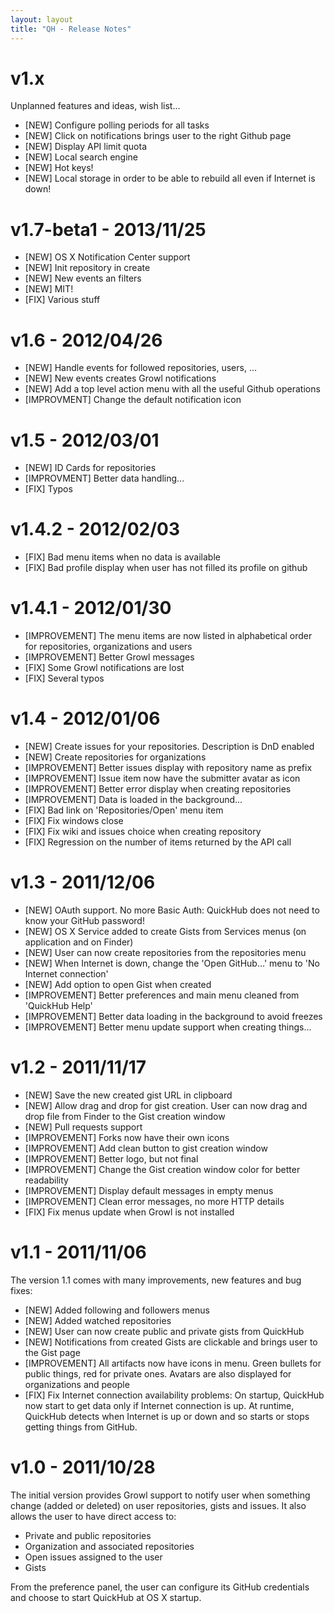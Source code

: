 ```yaml
---
layout: layout
title: "QH - Release Notes"
---
```


# v1.x
Unplanned features and ideas, wish list...

- [NEW] Configure polling periods for all tasks
- [NEW] Click on notifications brings user to the right Github page
- [NEW] Display API limit quota
- [NEW] Local search engine
- [NEW] Hot keys!
- [NEW] Local storage in order to be able to rebuild all even if Internet is down!

# v1.7-beta1 - 2013/11/25

- [NEW] OS X Notification Center support
- [NEW] Init repository in create
- [NEW] New events an filters
- [NEW] MIT!
- [FIX] Various stuff

# v1.6 - 2012/04/26

- [NEW] Handle events for followed repositories, users, ...
- [NEW] New events creates Growl notifications
- [NEW] Add a top level action menu with all the useful Github operations
- [IMPROVMENT] Change the default notification icon

# v1.5 - 2012/03/01

- [NEW] ID Cards for repositories
- [IMPROVMENT] Better data handling...
- [FIX] Typos

# v1.4.2 - 2012/02/03

- [FIX] Bad menu items when no data is available
- [FIX] Bad profile display when user has not filled its profile on github

# v1.4.1 - 2012/01/30

- [IMPROVEMENT] The menu items are now listed in alphabetical order for repositories, organizations and users
- [IMPROVEMENT] Better Growl messages
- [FIX] Some Growl notifications are lost
- [FIX] Several typos

# v1.4 - 2012/01/06

- [NEW] Create issues for your repositories. Description is DnD enabled
- [NEW] Create repositories for organizations
- [IMPROVEMENT] Better issues display with repository name as prefix
- [IMPROVEMENT] Issue item now have the submitter avatar as icon
- [IMPROVEMENT] Better error display when creating repositories
- [IMPROVEMENT] Data is loaded in the background...
- [FIX] Bad link on 'Repositories/Open' menu item
- [FIX] Fix windows close
- [FIX] Fix wiki and issues choice when creating repository
- [FIX] Regression on the number of items returned by the API call

# v1.3 - 2011/12/06

- [NEW] OAuth support. No more Basic Auth: QuickHub does not need to know your GitHub password!
- [NEW] OS X Service added to create Gists from Services menus (on application and on Finder)
- [NEW] User can now create repositories from the repositories menu
- [NEW] When Internet is down, change the 'Open GitHub...' menu to 'No Internet connection'
- [NEW] Add option to open Gist when created
- [IMPROVEMENT] Better preferences and main menu cleaned from 'QuickHub Help' 
- [IMPROVEMENT] Better data loading in the background to avoid freezes
- [IMPROVEMENT] Better menu update support when creating things...

# v1.2 - 2011/11/17

- [NEW] Save the new created gist URL in clipboard
- [NEW] Allow drag and drop for gist creation. User can now drag and drop file from Finder to the Gist creation window
- [NEW] Pull requests support
- [IMPROVEMENT] Forks now have their own icons
- [IMPROVEMENT] Add clean button to gist creation window
- [IMPROVEMENT] Better logo, but not final
- [IMPROVEMENT] Change the Gist creation window color for better readability
- [IMPROVEMENT] Display default messages in empty menus
- [IMPROVEMENT] Clean error messages, no more HTTP details
- [FIX] Fix menus update when Growl is not installed

# v1.1 - 2011/11/06
The version 1.1 comes with many improvements, new features and bug fixes:

- [NEW] Added following and followers menus
- [NEW] Added watched repositories
- [NEW] User can now create public and private gists from QuickHub
- [NEW] Notifications from created Gists are clickable and brings user to the Gist page
- [IMPROVEMENT] All artifacts now have icons in menu. Green bullets for public things, red for private ones. Avatars are also displayed for organizations and people
- [FIX] Fix Internet connection availability problems: On startup, QuickHub now start to get data only if Internet connection is up. At runtime, QuickHub detects when Internet is up or down and so starts or stops getting things from GitHub.

# v1.0 - 2011/10/28
The initial version provides Growl support to notify user when something change (added or deleted) on user repositories, gists and issues. It also allows the user to have direct access to:

- Private and public repositories
- Organization and associated repositories
- Open issues assigned to the user
- Gists

From the preference panel, the user can configure its GitHub credentials and choose to start QuickHub at OS X startup.